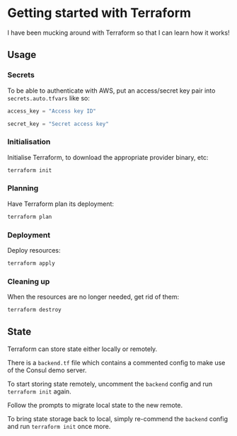 # Getting started with Terraform

I have been mucking around with Terraform so that I can learn how it works!

## Usage

### Secrets

To be able to authenticate with AWS, put an access/secret key pair into `secrets.auto.tfvars` like so:

```terraform
access_key = "Access key ID"

secret_key = "Secret access key"
```

### Initialisation

Initialise Terraform, to download the appropriate provider binary, etc:

```bash
terraform init
```

### Planning

Have Terraform plan its deployment:

```bash
terraform plan
```

### Deployment

Deploy resources:

```bash
terraform apply
```

### Cleaning up

When the resources are no longer needed, get rid of them:

```bash
terraform destroy
```

## State

Terraform can store state either locally or remotely.

There is a `backend.tf` file which contains a commented config to make use of the Consul demo server.

To start storing state remotely, uncomment the `backend` config and run `terraform init` again.

Follow the prompts to migrate local state to the new remote.

To bring state storage back to local, simply re-commend the `backend` config and run `terraform init` once more.
